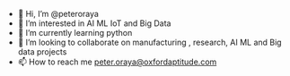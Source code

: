 - 👋 Hi, I’m @peteroraya
- 👀 I’m interested in AI ML IoT and Big Data
- 🌱 I’m currently learning python
- 💞️ I’m looking to collaborate on manufacturing , research, AI ML and Big data projects
- 📫 How to reach me peter.oraya@oxfordaptitude.com

<!---
peteroraya/peteroraya is a ✨ special ✨ repository because its `README.md` (this file) appears on your GitHub profile.
You can click the Preview link to take a look at your changes.
--->

